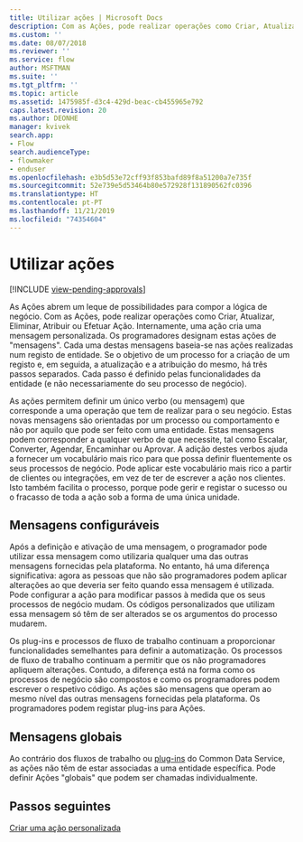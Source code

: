 ```yaml
---
title: Utilizar ações | Microsoft Docs
description: Com as Ações, pode realizar operações como Criar, Atualizar, Eliminar, Atribuir ou Efetuar Ação. Internamente, uma ação cria uma mensagem personalizada
ms.custom: ''
ms.date: 08/07/2018
ms.reviewer: ''
ms.service: flow
author: MSFTMAN
ms.suite: ''
ms.tgt_pltfrm: ''
ms.topic: article
ms.assetid: 1475985f-d3c4-429d-beac-cb455965e792
caps.latest.revision: 20
ms.author: DEONHE
manager: kvivek
search.app:
- Flow
search.audienceType:
- flowmaker
- enduser
ms.openlocfilehash: e3b5d53e72cff93f853bafd89f8a51200a7e735f
ms.sourcegitcommit: 52e739e5d53464b80e572928f131890562fc0396
ms.translationtype: HT
ms.contentlocale: pt-PT
ms.lasthandoff: 11/21/2019
ms.locfileid: "74354604"
---
```

# <a name="use-actions"></a>Utilizar ações
[!INCLUDE [view-pending-approvals](includes/cc-rebrand.md)]

As Ações abrem um leque de possibilidades para compor a lógica de negócio. Com as Ações, pode realizar operações como Criar, Atualizar, Eliminar, Atribuir ou Efetuar Ação. Internamente, uma ação cria uma mensagem personalizada. Os programadores designam estas ações de "mensagens". Cada uma destas mensagens baseia-se nas ações realizadas num registo de entidade. Se o objetivo de um processo for a criação de um registo e, em seguida, a atualização e a atribuição do mesmo, há três passos separados. Cada passo é definido pelas funcionalidades da entidade (e não necessariamente do seu processo de negócio).  
  
As ações permitem definir um único verbo (ou mensagem) que corresponde a uma operação que tem de realizar para o seu negócio. Estas novas mensagens são orientadas por um processo ou comportamento e não por aquilo que pode ser feito com uma entidade. Estas mensagens podem corresponder a qualquer verbo de que necessite, tal como Escalar, Converter, Agendar, Encaminhar ou Aprovar. A adição destes verbos ajuda a fornecer um vocabulário mais rico para que possa definir fluentemente os seus processos de negócio. Pode aplicar este vocabulário mais rico a partir de clientes ou integrações, em vez de ter de escrever a ação nos clientes. Isto também facilita o processo, porque pode gerir e registar o sucesso ou o fracasso de toda a ação sob a forma de uma única unidade.  
  
<a name="BKMK_ConfigurableMessages"></a>   
## <a name="configurable-messages"></a>Mensagens configuráveis  
 Após a definição e ativação de uma mensagem, o programador pode utilizar essa mensagem como utilizaria qualquer uma das outras mensagens fornecidas pela plataforma. No entanto, há uma diferença significativa: agora as pessoas que não são programadores podem aplicar alterações ao que deveria ser feito quando essa mensagem é utilizada. Pode configurar a ação para modificar passos à medida que os seus processos de negócio mudam. Os códigos personalizados que utilizam essa mensagem só têm de ser alterados se os argumentos do processo mudarem.  
  
 Os plug-ins e processos de fluxo de trabalho continuam a proporcionar funcionalidades semelhantes para definir a automatização. Os processos de fluxo de trabalho continuam a permitir que os não programadores apliquem alterações. Contudo, a diferença está na forma como os processos de negócio são compostos e como os programadores podem escrever o respetivo código. As ações são mensagens que operam ao mesmo nível das outras mensagens fornecidas pela plataforma. Os programadores podem registar plug-ins para Ações.  
  
<a name="BKMK_GlobalMessages"></a>   
## <a name="global-messages"></a>Mensagens globais 
 
 Ao contrário dos fluxos de trabalho ou [plug-ins](/powerapps/developer/common-data-service/apply-business-logic-with-code?branch=master#create-a-plug-in) do Common Data Service, as ações não têm de estar associadas a uma entidade específica. Pode definir Ações "globais" que podem ser chamadas individualmente.

## <a name="next-steps"></a>Passos seguintes

[Criar uma ação personalizada](create-actions.md)  
  

